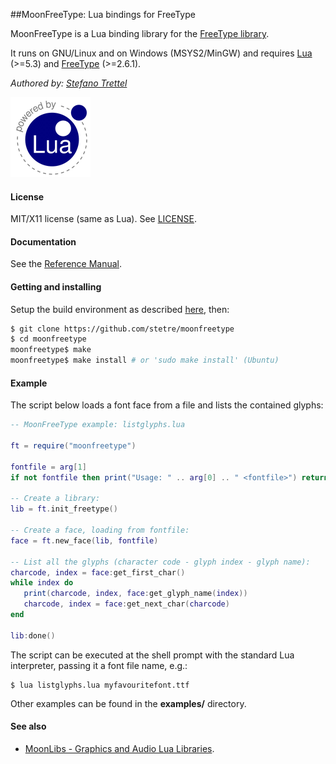 ##MoonFreeType: Lua bindings for FreeType

MoonFreeType is a Lua binding library for the 
[FreeType library](https://www.freetype.org/).

It runs on GNU/Linux and on Windows (MSYS2/MinGW) and requires 
[Lua](http://www.lua.org/) (>=5.3) and 
[FreeType](https://www.freetype.org/download.html) (>=2.6.1).

_Authored by:_ _[Stefano Trettel](https://www.linkedin.com/in/stetre)_

[![Lua logo](./doc/powered-by-lua.gif)](http://www.lua.org/)

#### License

MIT/X11 license (same as Lua). See [LICENSE](./LICENSE).

#### Documentation

See the [Reference Manual](https://stetre.github.io/moonfreetype/doc/index.html).

#### Getting and installing

Setup the build environment as described [here](./SETUP.md), then:

```sh
$ git clone https://github.com/stetre/moonfreetype
$ cd moonfreetype
moonfreetype$ make
moonfreetype$ make install # or 'sudo make install' (Ubuntu)
```

#### Example

The script below loads a font face from a file and lists the contained glyphs:

```lua
-- MoonFreeType example: listglyphs.lua

ft = require("moonfreetype")

fontfile = arg[1]
if not fontfile then print("Usage: " .. arg[0] .. " <fontfile>") return end

-- Create a library:
lib = ft.init_freetype()

-- Create a face, loading from fontfile:
face = ft.new_face(lib, fontfile)

-- List all the glyphs (character code - glyph index - glyph name):
charcode, index = face:get_first_char()
while index do
   print(charcode, index, face:get_glyph_name(index))
   charcode, index = face:get_next_char(charcode)
end

lib:done()

```

The script can be executed at the shell prompt with the standard Lua interpreter,
passing it a font file name, e.g.:

```shell
$ lua listglyphs.lua myfavouritefont.ttf
```

Other examples can be found in the **examples/** directory.

#### See also

* [MoonLibs - Graphics and Audio Lua Libraries](https://github.com/stetre/moonlibs).

